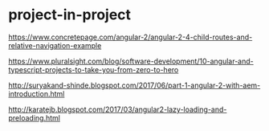 # project-in-project

https://www.concretepage.com/angular-2/angular-2-4-child-routes-and-relative-navigation-example

https://www.pluralsight.com/blog/software-development/10-angular-and-typescript-projects-to-take-you-from-zero-to-hero

http://suryakand-shinde.blogspot.com/2017/06/part-1-angular-2-with-aem-introduction.html

http://karatejb.blogspot.com/2017/03/angular2-lazy-loading-and-preloading.html
